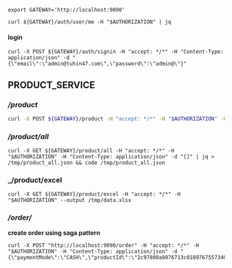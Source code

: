 
```shell
export GATEWAY='http://localhost:9090'

curl ${GATEWAY}/auth/user/me -H "$AUTHORIZATION" | jq
```
#### login
```shell
curl -X POST ${GATEWAY}/auth/signin -H "accept: */*" -H "Content-Type: application/json" -d "{\"email\":\"admin@tuhin47.com\",\"password\":\"admin@\"}"
```


## PRODUCT_SERVICE
### _/product_
```sh
curl -X POST ${GATEWAY}/product -H "accept: */*" -H "$AUTHORIZATION" -H "Content-Type: application/json" -d "{\"name\":\"Pro 5\",\"price\":-1,\"quantity\":10}"
```

### _/product/all_
```shell
curl -X GET ${GATEWAY}/product/all -H "accept: */*" -H "$AUTHORIZATION" -H "Content-Type: application/json" -d "[]" | jq > /tmp/product_all.json && code /tmp/product_all.json
```
### _/product/excel
```shell
curl -X GET ${GATEWAY}/product/excel -H "accept: */*" -H "$AUTHORIZATION" --output /tmp/data.xlsx
```

### _/order/_
**create order using saga pattern**
```shell
curl -X POST "http://localhost:9090/order" -H "accept: */*" -H "$AUTHORIZATION" -H "Content-Type: application/json" -d "{\"paymentMode\":\"CASH\",\"productId\":\"2c97808a8976713c0189767557340000\",\"quantity\":1,\"totalAmount\":10}"
```
